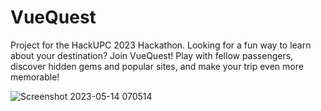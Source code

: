 # VueQuest
Project for the HackUPC 2023 Hackathon.
Looking for a fun way to learn about your destination? Join VueQuest! Play with fellow passengers, discover hidden gems and popular sites, and make your trip even more memorable!  

![Screenshot 2023-05-14 070514](https://github.com/dascruz/hackupc2023/assets/20701948/a44c5c12-a478-45b4-ba8e-97b86af4bea4)
